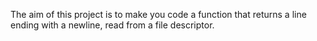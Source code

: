 The aim of this project is to make you code a function that returns a line ending with a newline, read from a file descriptor.
